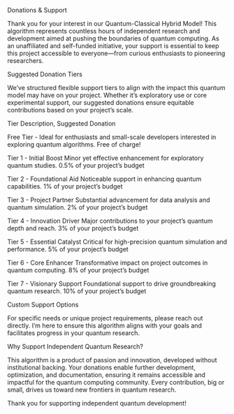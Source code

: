 Donations & Support

Thank you for your interest in our Quantum-Classical Hybrid Model! This algorithm represents countless hours of independent research and development aimed at pushing the boundaries of quantum computing. As an unaffiliated and self-funded initiative, your support is essential to keep this project accessible to everyone—from curious enthusiasts to pioneering researchers.

Suggested Donation Tiers

We’ve structured flexible support tiers to align with the impact this quantum model may have on your project. Whether it’s exploratory use or core experimental support, our suggested donations ensure equitable contributions based on your project’s scale.

Tier Description,	Suggested Donation

Free Tier -	Ideal for enthusiasts and small-scale developers interested in exploring quantum algorithms.	Free of charge!

Tier 1 - Initial Boost	Minor yet effective enhancement for exploratory quantum studies.	0.5% of your project’s budget

Tier 2 - Foundational Aid	Noticeable support in enhancing quantum capabilities.	1% of your project’s budget

Tier 3 - Project Partner	Substantial advancement for data analysis and quantum simulation.	2% of your project’s budget

Tier 4 - Innovation Driver	Major contributions to your project’s quantum depth and reach.	3% of your project’s budget

Tier 5 - Essential Catalyst	Critical for high-precision quantum simulation and performance.	5% of your project’s budget

Tier 6 - Core Enhancer	Transformative impact on project outcomes in quantum computing.	8% of your project’s budget

Tier 7 - Visionary Support	Foundational support to drive groundbreaking quantum research.	10% of your project’s budget

Custom Support Options

For specific needs or unique project requirements, please reach out directly. I’m here to ensure this algorithm aligns with your goals and facilitates progress in your quantum research.

Why Support Independent Quantum Research?

This algorithm is a product of passion and innovation, developed without institutional backing. Your donations enable further development, optimization, and documentation, ensuring it remains accessible and impactful for the quantum computing community. Every contribution, big or small, drives us toward new frontiers in quantum research.

Thank you for supporting independent quantum development!


